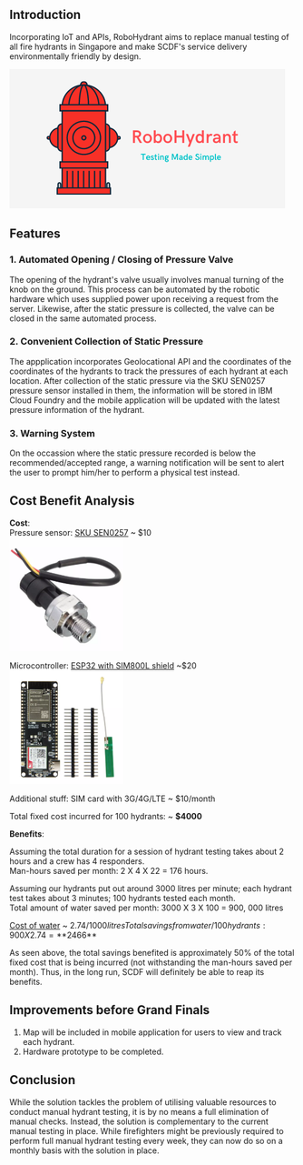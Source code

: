 ## Introduction

Incorporating IoT and APIs, RoboHydrant aims to replace manual testing of all fire hydrants in Singapore and make SCDF's service delivery environmentally friendly by design.

![logo](/assets/logo_small.png)

## Features
### 1. Automated Opening / Closing of Pressure Valve

The opening of the hydrant's valve usually involves manual turning of the knob on the ground. This process can be automated by the robotic hardware which uses supplied power upon receiving a request from the server. Likewise, after the static pressure is collected, the valve can be closed in the same automated process.

### 2. Convenient Collection of Static Pressure

The appplication incorporates Geolocational API and the coordinates of the coordinates of the hydrants to track the pressures of each hydrant at each location. After collection of the static pressure via the SKU SEN0257 pressure sensor installed in them, the information will be stored in IBM Cloud Foundry and the mobile application will be updated with the latest pressure information of the hydrant. 

### 3. Warning System

On the occassion where the static pressure recorded is below the recommended/accepted range, a warning notification will be sent to alert the user to prompt him/her to perform a physical test instead.

## Cost Benefit Analysis
**Cost**:  
Pressure sensor: [SKU SEN0257](https://www.lazada.sg/products/pressure-transducer-sensor-5v-0-12mpa-oil-fuel-for-gas-water-air-i1707141766-s8301716712.html) ~ $10  
<img src="1.webp" alt="SKU SEN0257" width="200"/>

Microcontroller: [ESP32 with SIM800L shield](https://www.lazada.sg/products/ttgo-t-call-v13-esp32-wireless-module-gprs-antenna-sim-card-sim800l-board-i1289024606-s5350638598.html) ~$20   
<img src="2.webp" alt="ESP32 with SIM800L shield" width="200"/>

Additional stuff: 
SIM card with 3G/4G/LTE ~ $10/month

Total fixed cost incurred for 100 hydrants: ~ **$4000**


**Benefits**: 

Assuming the total duration for a session of hydrant testing takes about 2 hours and a crew has 4 responders. <br>
Man-hours saved per month: 2 X 4 X 22 = 176 hours.

Assuming our hydrants put out around 3000 litres per minute; each hydrant test takes about 3 minutes; 100 hydrants tested each month. <br>
Total amount of water saved per month: 3000 X 3 X 100 = 900, 000 litres

[Cost of water](https://www.pub.gov.sg/watersupply/waterprice) ~ $2.74/1000 litres
Total savings from water/100 hydrants: 900 X 2.74 = **$2466**

As seen above, the total savings benefited is approximately 50% of the total fixed cost that is being incurred (not withstanding the man-hours saved per month). Thus, in the long run, SCDF will definitely be able to reap its benefits.

## Improvements before Grand Finals

1. Map will be included in mobile application for users to view and track each hydrant.
2. Hardware prototype to be completed.

## Conclusion

While the solution tackles the problem of utilising valuable resources to conduct manual hydrant testing, it is by no means a full elimination of manual checks. Instead, the solution is complementary to the current manual testing in place. While firefighters might be previously required to perform full manual hydrant testing every week, they can now do so on a monthly basis with the solution in place.

